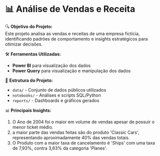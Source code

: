 # 📊 Análise de Vendas e Receita  

🔍 **Objetivo do Projeto:**  
Este projeto analisa as vendas e receitas de uma empresa fictícia, identificando padrões de comportamento e insights estratégicos para otimizar decisões.  

🛠 **Ferramentas Utilizadas:**  
- **Power BI** para visualização dos dados  
- **Power Query** para visualização e manipulação dos dados

📂 **Estrutura do Projeto:**  
- `data/` - Conjunto de dados públicos utilizados  
- `notebooks/` - Análises e scripts SQL/Python  
- `reports/` - Dashboards e gráficos gerados  

📊 **Principais Insights:**  
1. O Ano de 2004 foi o maior em volume de vendas apesar de possuir o menor ticket médio.
2. a maior parte das vendas feitas são do produto 'Classic Cars', representando aproximadamente 40% das vendas totais.  
3. O Produto com a maior taxa de cancelamento é 'Ships' com uma taxa de 7,93%, contra 3,63% da categoria 'Planes'.


